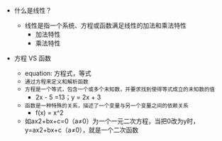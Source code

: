 - 什么是线性？
    - 线性是指一个系统、方程或函数满足线性的加法和乘法特性
        - 加法特性
        - 乘法特性

- 方程 VS 函数
    - equation: 方程式，等式
    - `通过方程来定义和解析函数`
    - `方程是一个等式，包含一个或多个未知数，并要求找到使得等式成立的未知数的值`
        - 2x - 5 =13；y = 2x + 3
    - `函数是一种特殊的关系，描述了一个变量与另一个变量之间的依赖关系`
        - f(x) = x^2
    - 如ax2+bx+c=0（a≠0）为一个一元二次方程，当把0改为y时，y=ax2+bx+c（a≠0），就是一个二次函数